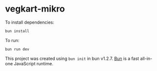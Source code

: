 # vegkart-mikro

To install dependencies:

```bash
bun install
```

To run:

```bash
bun run dev
```

This project was created using `bun init` in bun v1.2.7. [Bun](https://bun.sh) is a fast all-in-one JavaScript runtime.
